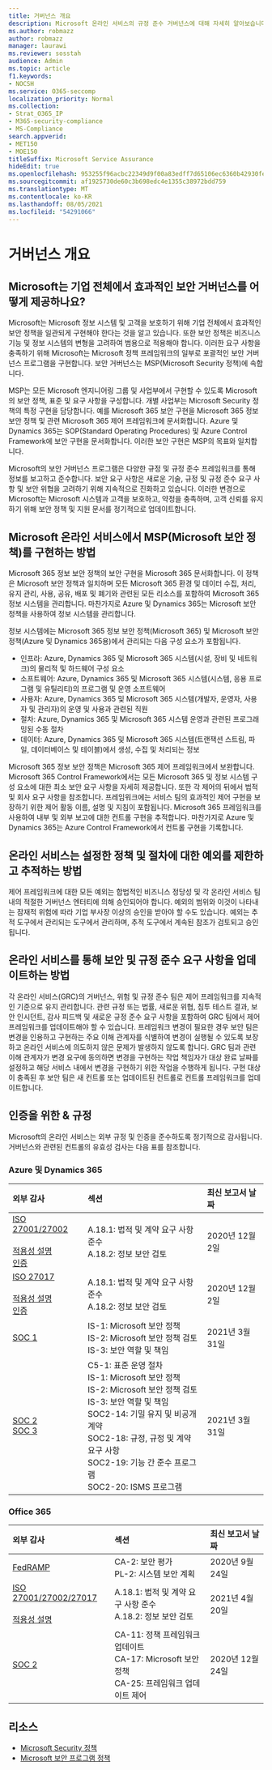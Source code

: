 ```yaml
---
title: 거버넌스 개요
description: Microsoft 온라인 서비스의 규정 준수 거버넌스에 대해 자세히 알아보습니다.
ms.author: robmazz
author: robmazz
manager: laurawi
ms.reviewer: sosstah
audience: Admin
ms.topic: article
f1.keywords:
- NOCSH
ms.service: O365-seccomp
localization_priority: Normal
ms.collection:
- Strat_O365_IP
- M365-security-compliance
- MS-Compliance
search.appverid:
- MET150
- MOE150
titleSuffix: Microsoft Service Assurance
hideEdit: true
ms.openlocfilehash: 953255f96acbc22349d9f00a83edff7d65106ec6360b42930fe5985fcb4df3f5
ms.sourcegitcommit: af1925730de60c3b698edc4e1355c38972bdd759
ms.translationtype: MT
ms.contentlocale: ko-KR
ms.lasthandoff: 08/05/2021
ms.locfileid: "54291066"
---
```

# <a name="governance-overview"></a>거버넌스 개요

## <a name="how-does-microsoft-provide-effective-security-governance-across-the-enterprise"></a>Microsoft는 기업 전체에서 효과적인 보안 거버넌스를 어떻게 제공하나요?

Microsoft는 Microsoft 정보 시스템 및 고객을 보호하기 위해 기업 전체에서 효과적인 보안 정책을 일관되게 구현해야 한다는 것을 알고 있습니다. 또한 보안 정책은 비즈니스 기능 및 정보 시스템의 변형을 고려하여 범용으로 적용해야 합니다. 이러한 요구 사항을 충족하기 위해 Microsoft는 Microsoft 정책 프레임워크의 일부로 포괄적인 보안 거버넌스 프로그램을 구현합니다. 보안 거버넌스는 MSP(Microsoft Security 정책)에 속합니다.

MSP는 모든 Microsoft 엔지니어링 그룹 및 사업부에서 구현할 수 있도록 Microsoft의 보안 정책, 표준 및 요구 사항을 구성합니다. 개별 사업부는 Microsoft Security 정책의 특정 구현을 담당합니다. 예를 Microsoft 365 보안 구현을 Microsoft 365 정보 보안 정책 및 관련 Microsoft 365 제어 프레임워크에 문서화합니다. Azure 및 Dynamics 365는 SOP(Standard Operating Procedures) 및 Azure Control Framework에 보안 구현을 문서화합니다. 이러한 보안 구현은 MSP의 목표와 일치합니다.

Microsoft의 보안 거버넌스 프로그램은 다양한 규정 및 규정 준수 프레임워크를 통해 정보를 보고하고 준수합니다. 보안 요구 사항은 새로운 기술, 규정 및 규정 준수 요구 사항 및 보안 위협을 고려하기 위해 지속적으로 진화하고 있습니다. 이러한 변경으로 Microsoft는 Microsoft 시스템과 고객을 보호하고, 약정을 충족하며, 고객 신뢰를 유지하기 위해 보안 정책 및 지원 문서를 정기적으로 업데이트합니다.

## <a name="how-do-microsoft-online-services-implement-the-microsoft-security-policy-msp"></a>Microsoft 온라인 서비스에서 MSP(Microsoft 보안 정책)를 구현하는 방법

Microsoft 365 정보 보안 정책의 보안 구현을 Microsoft 365 문서화합니다. 이 정책은 Microsoft 보안 정책과 일치하며 모든 Microsoft 365 환경 및 데이터 수집, 처리, 유지 관리, 사용, 공유, 배포 및 폐기와 관련된 모든 리소스를 포함하여 Microsoft 365 정보 시스템을 관리합니다. 마찬가지로 Azure 및 Dynamics 365는 Microsoft 보안 정책을 사용하여 정보 시스템을 관리합니다.

정보 시스템에는 Microsoft 365 정보 보안 정책(Microsoft 365) 및 Microsoft 보안 정책(Azure 및 Dynamics 365용)에서 관리되는 다음 구성 요소가 포함됩니다.

- 인프라: Azure, Dynamics 365 및 Microsoft 365 시스템(시설, 장비 및 네트워크)의 물리적 및 하드웨어 구성 요소
- 소프트웨어: Azure, Dynamics 365 및 Microsoft 365 시스템(시스템, 응용 프로그램 및 유틸리티)의 프로그램 및 운영 소프트웨어
- 사용자: Azure, Dynamics 365 및 Microsoft 365 시스템(개발자, 운영자, 사용자 및 관리자)의 운영 및 사용과 관련된 직원
- 절차: Azure, Dynamics 365 및 Microsoft 365 시스템 운영과 관련된 프로그래밍된 수동 절차
- 데이터: Azure, Dynamics 365 및 Microsoft 365 시스템(트랜잭션 스트림, 파일, 데이터베이스 및 테이블)에서 생성, 수집 및 처리되는 정보

Microsoft 365 정보 보안 정책은 Microsoft 365 제어 프레임워크에서 보완합니다. Microsoft 365 Control Framework에서는 모든 Microsoft 365 및 정보 시스템 구성 요소에 대한 최소 보안 요구 사항을 자세히 제공합니다. 또한 각 제어의 뒤에서 법적 및 회사 요구 사항을 참조합니다. 프레임워크에는 서비스 팀의 효과적인 제어 구현을 보장하기 위한 제어 활동 이름, 설명 및 지침이 포함됩니다. Microsoft 365 프레임워크를 사용하여 내부 및 외부 보고에 대한 컨트롤 구현을 추적합니다. 마찬가지로 Azure 및 Dynamics 365는 Azure Control Framework에서 컨트롤 구현을 기록합니다.

## <a name="how-do-online-services-limit-and-track-exceptions-to-established-policies-and-procedures"></a>온라인 서비스는 설정한 정책 및 절차에 대한 예외를 제한하고 추적하는 방법

제어 프레임워크에 대한 모든 예외는 합법적인 비즈니스 정당성 및 각 온라인 서비스 팀 내의 적절한 거버넌스 엔터티에 의해 승인되어야 합니다. 예외의 범위와 이것이 나타내는 잠재적 위험에 따라 기업 부사장 이상의 승인을 받아야 할 수도 있습니다. 예외는 추적 도구에서 관리되는 도구에서 관리하며, 추적 도구에서 계속된 참조가 검토되고 승인됩니다.

## <a name="how-do-online-services-keep-security-and-compliance-requirements-updated"></a>온라인 서비스를 통해 보안 및 규정 준수 요구 사항을 업데이트하는 방법

각 온라인 서비스(GRC)의 거버넌스, 위험 및 규정 준수 팀은 제어 프레임워크를 지속적인 기준으로 유지 관리합니다. 관련 규정 또는 법률, 새로운 위협, 침투 테스트 결과, 보안 인시던트, 감사 피드백 및 새로운 규정 준수 요구 사항을 포함하여 GRC 팀에서 제어 프레임워크를 업데이트해야 할 수 있습니다. 프레임워크 변경이 필요한 경우 보안 팀은 변경을 인용하고 구현하는 주요 이해 관계자를 식별하여 변경이 실행될 수 있도록 보장하고 온라인 서비스에 의도하지 않은 문제가 발생하지 않도록 합니다. GRC 팀과 관련 이해 관계자가 변경 요구에 동의하면 변경을 구현하는 작업 책임자가 대상 완료 날짜를 설정하고 해당 서비스 내에서 변경을 구현하기 위한 작업을 수행하게 됩니다. 구현 대상이 충족된 후 보안 팀은 새 컨트롤 또는 업데이트된 컨트롤로 컨트롤 프레임워크를 업데이트합니다.

## <a name="related-external-regulations--certifications"></a>인증을 위한 & 규정

Microsoft의 온라인 서비스는 외부 규정 및 인증을 준수하도록 정기적으로 감사됩니다. 거버넌스와 관련된 컨트롤의 유효성 검사는 다음 표를 참조합니다.

### <a name="azure-and-dynamics-365"></a>Azure 및 Dynamics 365

| **외부 감사** | **섹션** | **최신 보고서 날짜** |
|:--------------------|:------------|:-----------------------|
| [ISO 27001/27002](https://servicetrust.microsoft.com/ViewPage/MSComplianceGuideV3?command=Download&downloadType=Document&downloadId=e9116047-f327-430c-a83f-166b7e561ad6&tab=7027ead0-3d6b-11e9-b9e1-290b1eb4cdeb&docTab=7027ead0-3d6b-11e9-b9e1-290b1eb4cdeb_ISO_Reports) <br><br> [적용성 설명](https://servicetrust.microsoft.com/ViewPage/MSComplianceGuideV3?command=Download&downloadType=Document&downloadId=00af6c3e-7f3e-4e0d-8b0e-79f45ef2cef1&tab=7027ead0-3d6b-11e9-b9e1-290b1eb4cdeb&docTab=7027ead0-3d6b-11e9-b9e1-290b1eb4cdeb_ISO_Reports) <br> [인증](https://servicetrust.microsoft.com/ViewPage/MSComplianceGuideV3?command=Download&downloadType=Document&downloadId=d7af5304-3a31-40e6-9abb-e26352305d41&tab=7027ead0-3d6b-11e9-b9e1-290b1eb4cdeb&docTab=7027ead0-3d6b-11e9-b9e1-290b1eb4cdeb_ISO_Reports) | A.18.1: 법적 및 계약 요구 사항 준수 <br> A.18.2: 정보 보안 검토 | 2020년 12월 2일 |
| [ISO 27017](https://servicetrust.microsoft.com/ViewPage/MSComplianceGuideV3?command=Download&downloadType=Document&downloadId=e9116047-f327-430c-a83f-166b7e561ad6&tab=7027ead0-3d6b-11e9-b9e1-290b1eb4cdeb&docTab=7027ead0-3d6b-11e9-b9e1-290b1eb4cdeb_ISO_Reports) <br><br> [적용성 설명](https://servicetrust.microsoft.com/ViewPage/MSComplianceGuideV3?command=Download&downloadType=Document&downloadId=a3bca0ac-867d-4204-b66b-13665f5f1e8d&tab=7027ead0-3d6b-11e9-b9e1-290b1eb4cdeb&docTab=7027ead0-3d6b-11e9-b9e1-290b1eb4cdeb_ISO_Reports) <br> [인증](https://servicetrust.microsoft.com/ViewPage/MSComplianceGuideV3?command=Download&downloadType=Document&downloadId=25718a8a-f34d-41e1-a95a-c49246508787&tab=7027ead0-3d6b-11e9-b9e1-290b1eb4cdeb&docTab=7027ead0-3d6b-11e9-b9e1-290b1eb4cdeb_ISO_Reports) | A.18.1: 법적 및 계약 요구 사항 준수 <br> A.18.2: 정보 보안 검토 | 2020년 12월 2일 |
| [SOC 1](https://nam06.safelinks.protection.outlook.com/?url=https%3A%2F%2Fservicetrust.microsoft.com%2FViewPage%2FMSComplianceGuideV3%3Fcommand%3DDownload%26downloadType%3DDocument%26downloadId%3D66043614-5628-4e26-83be-057eb3bb026c%26tab%3D7027ead0-3d6b-11e9-b9e1-290b1eb4cdeb%26docTab%3D7027ead0-3d6b-11e9-b9e1-290b1eb4cdeb_SOC_%252F_SSAE_16_Reports&data=04%7C01%7Csostah%40microsoft.com%7Cb9591cf4bd214d42c4f408d93cd83520%7C72f988bf86f141af91ab2d7cd011db47%7C1%7C0%7C637607721602686385%7CUnknown%7CTWFpbGZsb3d8eyJWIjoiMC4wLjAwMDAiLCJQIjoiV2luMzIiLCJBTiI6Ik1haWwiLCJXVCI6Mn0%3D%7C1000&sdata=B2xjy%2Bx70e8vI%2FKC2BCa4AyJt0OSMzAGuhwllHF4NGM%3D&reserved=0) | IS-1: Microsoft 보안 정책 <br> IS-2: Microsoft 보안 정책 검토 <br> IS-3: 보안 역할 및 책임 | 2021년 3월 31일 |
| [SOC 2](https://servicetrust.microsoft.com/ViewPage/MSComplianceGuideV3?command=Download&downloadType=Document&downloadId=234a0f57-83c1-4afc-a586-a0e7a59592f7&tab=7027ead0-3d6b-11e9-b9e1-290b1eb4cdeb&docTab=7027ead0-3d6b-11e9-b9e1-290b1eb4cdeb_SOC_%2F_SSAE_16_Reports) <br> [SOC 3](https://servicetrust.microsoft.com/ViewPage/MSComplianceGuideV3?command=Download&downloadType=Document&downloadId=75c8cbf6-e456-473c-a05e-34fea888ec2a&tab=7027ead0-3d6b-11e9-b9e1-290b1eb4cdeb&docTab=7027ead0-3d6b-11e9-b9e1-290b1eb4cdeb_SOC_%2F_SSAE_16_Reports) | C5-1: 표준 운영 절차 <br> IS-1: Microsoft 보안 정책 <br> IS-2: Microsoft 보안 정책 검토 <br> IS-3: 보안 역할 및 책임 <br> SOC2-14: 기밀 유지 및 비공개 계약 <br> SOC2-18: 규정, 규정 및 계약 요구 사항 <br> SOC2-19: 기능 간 준수 프로그램 <br> SOC2-20: ISMS 프로그램 | 2021년 3월 31일 |

### <a name="office-365"></a>Office 365

| **외부 감사** | **섹션** | **최신 보고서 날짜** |
|:--------------------|:------------|:-----------------------|
| [FedRAMP](https://compliance.microsoft.com/compliancemanager) | CA-2: 보안 평가 <br> PL-2: 시스템 보안 계획 | 2020년 9월 24일 |
| [ISO 27001/27002/27017](https://servicetrust.microsoft.com/ViewPage/MSComplianceGuideV3?command=Download&downloadType=Document&downloadId=8d625374-4f2d-49f8-9d37-a4281ba98222&tab=7027ead0-3d6b-11e9-b9e1-290b1eb4cdeb&docTab=7027ead0-3d6b-11e9-b9e1-290b1eb4cdeb_ISO_Reports) <br><br> [적용성 설명](https://servicetrust.microsoft.com/ViewPage/MSComplianceGuideV3?command=Download&downloadType=Document&downloadId=c0df4ce8-c77e-4183-84eb-c8688470d8b1&tab=7027ead0-3d6b-11e9-b9e1-290b1eb4cdeb&docTab=7027ead0-3d6b-11e9-b9e1-290b1eb4cdeb_ISO_Reports) | A.18.1: 법적 및 계약 요구 사항 준수 <br> A.18.2: 정보 보안 검토 | 2021년 4월 20일 |
| [SOC 2](https://servicetrust.microsoft.com/ViewPage/MSComplianceGuideV3?command=Download&downloadType=Document&downloadId=a73c1738-7892-42b7-acd3-87b6371c53f6&tab=7027ead0-3d6b-11e9-b9e1-290b1eb4cdeb&docTab=7027ead0-3d6b-11e9-b9e1-290b1eb4cdeb_SOC_%2F_SSAE_16_Reports) | CA-11: 정책 프레임워크 업데이트 <br> CA-17: Microsoft 보안 정책 <br> CA-25: 프레임워크 업데이트 제어 | 2020년 12월 24일 |

## <a name="resources"></a>리소스

- [Microsoft Security 정책](https://servicetrust.microsoft.com/ViewPage/TrustDocumentsV3?command=Download&downloadType=Document&downloadId=bc35aefb-ec41-4a0e-bfc7-10aa5169ca88&tab=7f51cb60-3d6c-11e9-b2af-7bb9f5d2d913&docTab=7f51cb60-3d6c-11e9-b2af-7bb9f5d2d913_FAQ_and_White_Papers)
- [Microsoft 보안 프로그램 정책](https://servicetrust.microsoft.com/ViewPage/TrustDocumentsV3?command=Download&downloadType=Document&downloadId=4b010ac5-2861-4d20-b8ff-db77875b43a9&tab=7f51cb60-3d6c-11e9-b2af-7bb9f5d2d913&docTab=7f51cb60-3d6c-11e9-b2af-7bb9f5d2d913_FAQ_and_White_Papers)